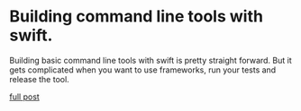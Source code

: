 # Building command line tools with swift.

Building basic command line tools with swift is pretty straight forward. But it gets complicated when you want to use frameworks, run your tests and release the tool.

[full post](http://www.justuskandzi.com/xcode/2017/01/21/building-command-line-tools.html)
